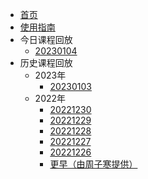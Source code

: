 - [首页](README.md)
- [使用指南](使用指南.md)
- 今日课程回放
  - [20230104](今日课程回放/20230104.md)
- 历史课程回放
  - 2023年
    - [20230103](历史课程回放/20230103.md)
  - 2022年
    - [20221230](历史课程回放/20221230.md)
    - [20221229](历史课程回放/20221229.md)
    - [20221228](历史课程回放/20221228.md)
    - [20221227](历史课程回放/20221227.md)
    - [20221226](历史课程回放/20221226.md)
    - [更早（由周子寒提供）](历史课程回放/更早（由周子寒提供）)
